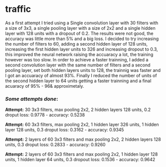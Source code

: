 # traffic

As a first attempt I tried using a Single convolution layer with 30 filters with a size of 3x3, a single pooling layer with a size of 2x2 and a single hidden layer with 128 units with a dropout of 0.2. The results were not good, the accuracy was little more than 5% and a big loss. I decided to try increasing the number of filters to 60, adding a second hidden layer of 128 units, increasing the first hidden layer units to 326 and increasing dropout to 0.3, this improved the neural network raising the accuaracy a lot, the training however was too slow. In order to achieve a faster trainning, I added a second convolution layer with the same number of filters and a second pooling layer, set both hidden layers units to 128, the trainnig was faster and I got an accuaracy of almost 93%. Finally I reduced the number of units of the second hidden layer to 64 units getting a faster trainning and a final acuaracy of 95% - 96& approximetaly.

### *Some attempts done*:

**Attempt:** 30 3x3 filters, max pooling 2x2, 2 hidden layers 128 units, 0.2 droput
	loss: 0.9778 - accuracy: 0.5238

**Attempt:** 60 3x3 filters, max pooling 2x2, 1 hidden layer 326 units, 1 hidden layer 128 units, 0.3 droput
	loss: 0.3162 - accuracy: 0.9345

**Attempt:** 2 layers of 60 3x3 filters and max pooling 2x2, 2 hidden layers 128 units, 0.3 droput
	loss: 0.2833 - accuracy: 0.9260

**Attempt:** 2 layers of 60 3x3 filters and max pooling 2x2, 1 hidden layer 128 units, 1 hidden layer 64 units, 0.3 dropout
	loss: 0.1536 - accuracy: 0.9642